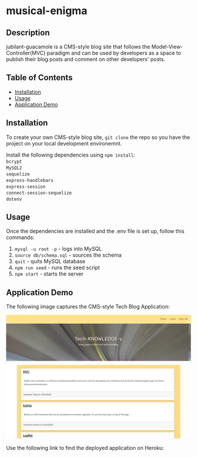 # musical-enigma

## Description

jubilant-guacamole is a CMS-style blog site that follows the Model-View-Controller(MVC) paradigm and can be used by developers as a space to publish their blog posts and comment on other developers' posts.


## Table of Contents
* [Installation](#installation)
* [Usage](#usage)
* [Application Demo ](#application-demo)

## Installation

To create your own CMS-style blog site, `git clone` the repo so you have the project on your local development environemnt.

Install the following dependencies using `npm install`:  
`bcrypt`  
`MySQL2`  
`sequelize`  
`express-handlebars`  
`express-session`  
`connect-session-sequelize`  
`dotenv`  


## Usage

Once the dependencies are installed and the .env file is set up, follow this commands:

1. `mysql -u root -p` - logs into MySQL
2. `source db/schema.sql` - sources the schema
3. `quit` - quits MySQL database
4. `npm run seed` - runs the seed script
5. `npm start` - starts the server

## Application Demo

The following image captures the CMS-style Tech Blog Application:

![cms tech blog application.](/public/images/mvc-demo.png)

Use the following link to find the deployed application on Heroku:





